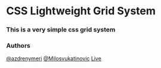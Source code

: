 # CSS Lightweight Grid System
### This is a very simple css grid system
### Authors
[@azdrenymeri](https://github.com/azdrenymeri)
[@Milosvukatinovic](https://github.com/milosvukadinovic)
[Live](https://azdreny.co/css-lightweight-grid/)

